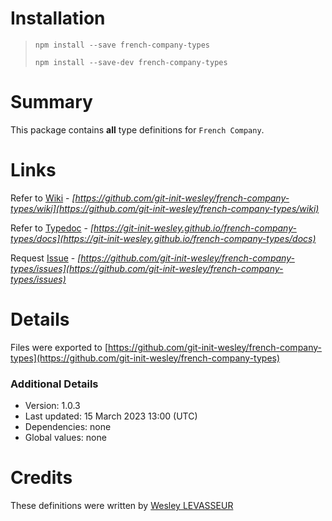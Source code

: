 # Installation

> `npm install --save french-company-types`
>
> `npm install --save-dev french-company-types`

# Summary

This package contains **all** type definitions for `French Company`.

# Links

Refer to [Wiki](https://github.com/git-init-wesley/french-company-types/wiki) -
*[https://github.com/git-init-wesley/french-company-types/wiki](https://github.com/git-init-wesley/french-company-types/wiki)*

Refer to [Typedoc](https://git-init-wesley.github.io/french-company-types/docsi) -
*[https://git-init-wesley.github.io/french-company-types/docs](https://git-init-wesley.github.io/french-company-types/docs)*

Request [Issue](https://github.com/git-init-wesley/french-company-types/issues)  -
*[https://github.com/git-init-wesley/french-company-types/issues](https://github.com/git-init-wesley/french-company-types/issues)*

# Details

Files were exported to
[https://github.com/git-init-wesley/french-company-types](https://github.com/git-init-wesley/french-company-types)

### Additional Details

* Version: 1.0.3
* Last updated: 15 March 2023 13:00 (UTC)
* Dependencies: none
* Global values: none

# Credits

These definitions were written by [Wesley LEVASSEUR](https://github.com/git-init-wesley/)
